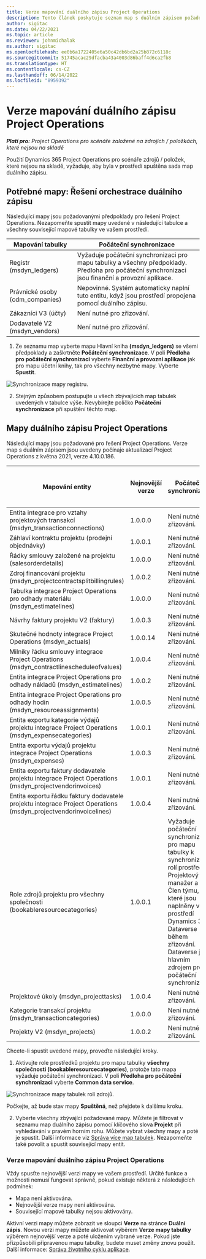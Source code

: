 ```yaml
---
title: Verze mapování duálního zápisu Project Operations
description: Tento článek poskytuje seznam map s duálním zápisem požadovaných pro Dynamics 365 Project Operations.
author: sigitac
ms.date: 04/22/2021
ms.topic: article
ms.reviewer: johnmichalak
ms.author: sigitac
ms.openlocfilehash: ee0b6a1722405e6a50c42db6bd2a25b872c6118c
ms.sourcegitcommit: 51745acac29dfacba43a4003d86baff4d6ca2fb8
ms.translationtype: HT
ms.contentlocale: cs-CZ
ms.lasthandoff: 06/14/2022
ms.locfileid: "8959392"
---
```

# <a name="project-operations-dual-write-map-versions"></a>Verze mapování duálního zápisu Project Operations

_**Platí pro:** Project Operations pro scénáře založené na zdrojích / položkách, které nejsou na skladě_

Použití Dynamics 365 Project Operations pro scénáře zdrojů / položek, které nejsou na skladě, vyžaduje, aby byla v prostředí spuštěna sada map duálního zápisu. 

## <a name="prerequisite-maps-dual-write-orchestration-solution"></a>Potřebné mapy: Řešení orchestrace duálního zápisu

Následující mapy jsou požadovanými předpoklady pro řešení Project Operations. Nezapomeňte spustit mapy uvedené v následující tabulce a všechny související mapové tabulky ve vašem prostředí.

| Mapování tabulky | Počáteční synchronizace |
| --- | --- |
| Registr (msdyn_ledgers) | Vyžaduje počáteční synchronizaci pro mapu tabulky a všechny předpoklady. Předloha pro počáteční synchronizaci jsou finanční a provozní aplikace. |
| Právnické osoby (cdm_companies) | Nepovinné. Systém automaticky naplní tuto entitu, když jsou prostředí propojena pomocí duálního zápisu. |
| Zákazníci V3 (účty) | Není nutné pro zřizování. |
| Dodavatelé V2 (msdyn_vendors) | Není nutné pro zřizování. |

1. Ze seznamu map vyberte mapu Hlavní kniha **(msdyn\_ledgers)** se všemi předpoklady a zaškrtněte **Počáteční synchronizace**. V poli **Předloha pro počáteční synchronizaci** vyberte **Finanční a provozní aplikace** jak pro mapu účetní knihy, tak pro všechny nezbytné mapy. Vyberte **Spustit**.

![Synchronizace mapy registru.](media/DW6.png)

2. Stejným způsobem postupujte u všech zbývajících map tabulek uvedených v tabulce výše. Nevybírejte políčko **Počáteční synchronizace** při spuštění těchto map.

## <a name="project-operations-dual-write-maps"></a>Mapy duálního zápisu Project Operations

Následující mapy jsou požadované pro řešení Project Operations. Verze map s duálním zápisem jsou uvedeny počínaje aktualizací Project Operations z května 2021, verze 4.10.0.186.

| Mapování entity | Nejnovější verze | Počáteční synchronizace | Požadovaná verze Dynamics 365 Finance |
| --- | --- | --- | --- |
| Entita integrace pro vztahy projektových transakcí (msdyn\_transactionconnections) | 1.0.0.0 | Není nutné pro zřizování. ||
| Záhlaví kontraktu projektu (prodejní objednávky) | 1.0.0.1 | Není nutné pro zřizování. ||
| Řádky smlouvy založené na projektu (salesorderdetails) | 1.0.0.0 | Není nutné pro zřizování. ||
| Zdroj financování projektu (msdyn_projectcontractsplitbillingrules) | 1.0.0.2 | Není nutné pro zřizování. ||
| Tabulka integrace Project Operations pro odhady materiálu (msdyn\_estimatelines) | 1.0.0.0 | Není nutné pro zřizování. ||
| Návrhy faktury projektu V2 (faktury) | 1.0.0.3 | Není nutné pro zřizování. ||
| Skutečné hodnoty integrace Project Operations (msdyn_actuals) | 1.0.0.14 | Není nutné pro zřizování. ||
| Milníky řádku smlouvy integrace Project Operations (msdyn_contractlinescheduleofvalues) | 1.0.0.4 | Není nutné pro zřizování. ||
| Entita integrace Project Operations pro odhady nákladů (msdyn_estimatelines) | 1.0.0.2 | Není nutné pro zřizování. ||
| Entita integrace Project Operations pro odhady hodin (msdyn_resourceassignments) | 1.0.0.5 | Není nutné pro zřizování. ||
| Entita exportu kategorie výdajů projektu integrace Project Operations (msdyn_expensecategories) | 1.0.0.1 | Není nutné pro zřizování. ||
| Entita exportu výdajů projektu integrace Project Operations (msdyn_expenses) | 1.0.0.3 | Není nutné pro zřizování. ||
| Entita exportu faktury dodavatele projektu integrace Project Operations (msdyn_projectvendorinvoices) | 1.0.0.1 | Není nutné pro zřizování. |10.0.26 nebo vyšší|
| Entita exportu řádku faktury dodavatele projektu integrace Project Operations (msdyn_projectvendorinvoicelines) | 1.0.0.4 | Není nutné pro zřizování. | 10.0.26 nebo vyšší |
| Role zdrojů projektu pro všechny společnosti (bookableresourcecategories) | 1.0.0.1 | Vyžaduje počáteční synchronizaci pro mapu tabulky k synchronizaci rolí prostředků Projektový manažer a Člen týmu, které jsou naplněny v prostředí Dynamics 365 Dataverse během zřizování. Dataverse je hlavním zdrojem pro počáteční synchronizaci. ||
| Projektové úkoly (msdyn_projecttasks) | 1.0.0.4 | Není nutné pro zřizování. ||
| Kategorie transakcí projektu (msdyn_transactioncategories) | 1.0.0.0 | Není nutné pro zřizování. ||
| Projekty V2 (msdyn_projects) | 1.0.0.2 | Není nutné pro zřizování. ||

Chcete-li spustit uvedené mapy, proveďte následující kroky.

1. Aktivujte role prostředků projektu pro mapu tabulky **všechny společnosti (bookableresourcecategories)**, protože tato mapa vyžaduje počáteční synchronizaci. V poli **Předloha pro počáteční synchronizaci** vyberte **Common data service**. 

 ![Synchronizace mapy tabulek rolí zdrojů.](media/6ResourceInitialSync.jpg)

 Počkejte, až bude stav mapy **Spuštěná**, než přejdete k dalšímu kroku.

2. Vyberte všechny zbývající požadované mapy. Můžete je filtrovat v seznamu map duálního zápisu pomocí klíčového slova **Projekt** při vyhledávání v pravém horním rohu. Můžete vybrat všechny mapy a poté je spustit. Další informace viz [Správa více map tabulek](/dynamics365/fin-ops-core/dev-itpro/data-entities/dual-write/multiple-entity-maps). Nezapomeňte také povolit a spustit související mapy entit.

### <a name="project-operations-dual-write-map-versions"></a>Verze mapování duálního zápisu Project Operations

Vždy spusťte nejnovější verzi mapy ve vašem prostředí. Určité funkce a možnosti nemusí fungovat správně, pokud existuje některá z následujících podmínek:

- Mapa není aktivována.
- Nejnovější verze mapy není aktivována. 
- Související mapové tabulky nejsou aktivovány.

Aktivní verzi mapy můžete zobrazit ve sloupci **Verze** na stránce **Duální zápis**. Novou verzi mapy můžete aktivovat výběrem **Verze mapy tabulky** výběrem nejnovější verze a poté uložením vybrané verze. Pokud jste přizpůsobili připravenou mapu tabulky, budete muset změny znovu použít. Další informace: [Správa životního cyklu aplikace](/dynamics365/fin-ops-core/dev-itpro/data-entities/dual-write/app-lifecycle-management).
